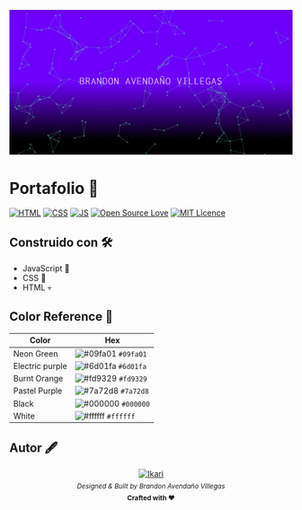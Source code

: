 
<p align="center">
<a href=""> <img src="static/img/Portfolio-Port.png" alt="alura" style="" ></a>
</p>

# Portafolio 💼

<a href="https://www.oracle.com/technetwork/java/javase/downloads/index.html"><img alt="HTML" src="https://img.shields.io/badge/HTML-5-orange.svg"/></a>
<a href="https://openjfx.io/"><img alt="CSS" src="https://img.shields.io/badge/CSS-3-skyblue.svg"/></a>
<a href="https://maven.apache.org/ref/4.0.0-alpha-4/"><img alt="JS" src="https://img.shields.io/badge/JavaScript-ES2-red.svg"/></a>
[![Open Source Love](https://firstcontributions.github.io/open-source-badges/badges/open-source-v2/open-source.svg)](https://github.com/firstcontributions/open-source-badges)
[![MIT Licence](https://badges.frapsoft.com/os/mit/mit.svg?v=103)](https://opensource.org/licenses/mit-license.php)


## Construido con :hammer_and_wrench:

* JavaScript 🧠
* CSS 🎩
* HTML 💀

## Color Reference 🎨

| Color          | Hex                                                                |
| -------------- | ------------------------------------------------------------------ |
| Neon Green     | ![#09fa01](https://via.placeholder.com/10/09fa01?text=+) `#09fa01` |
| Electric purple| ![#6d01fa](https://via.placeholder.com/10/6d01fa?text=+) `#6d01fa` |
| Burnt Orange   | ![#fd9329](https://via.placeholder.com/10/fd9329?text=+) `#fd9329` |
| Pastel Purple  | ![#7a72d8](https://via.placeholder.com/10/7a72d8?text=+) `#7a72d8` |
| Black          | ![#000000](https://via.placeholder.com/10/000000?text=+) `#000000` |
| White          | ![#ffffff](https://via.placeholder.com/10/ffffff?text=+) `#ffffff` |


## Autor :fountain_pen:

<p align="center">
  <a href="https://lanikari.github.io/BrandonAV-Portfolio/" target="_blank">
  <img width="100px" src="static/img/怒.png" alt="Ikari" />
  </a>
  <br />
  <i><sub>Designed & Built by Brandon Avendaño Villegas</sub></i>
  <br>
  <b><sub>Crafted with ❤</sub></b>
<p>
